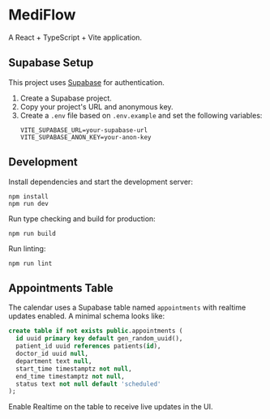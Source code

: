 # MediFlow

A React + TypeScript + Vite application.

## Supabase Setup

This project uses [Supabase](https://supabase.com) for authentication.

1. Create a Supabase project.
2. Copy your project's URL and anonymous key.
3. Create a `.env` file based on `.env.example` and set the following variables:
   ```
   VITE_SUPABASE_URL=your-supabase-url
   VITE_SUPABASE_ANON_KEY=your-anon-key
   ```

## Development

Install dependencies and start the development server:

```
npm install
npm run dev
```

Run type checking and build for production:

```
npm run build
```

Run linting:

```
npm run lint
```

## Appointments Table

The calendar uses a Supabase table named `appointments` with realtime updates enabled. A minimal schema looks like:

```sql
create table if not exists public.appointments (
  id uuid primary key default gen_random_uuid(),
  patient_id uuid references patients(id),
  doctor_id uuid null,
  department text null,
  start_time timestamptz not null,
  end_time timestamptz not null,
  status text not null default 'scheduled'
);
```

Enable Realtime on the table to receive live updates in the UI.
